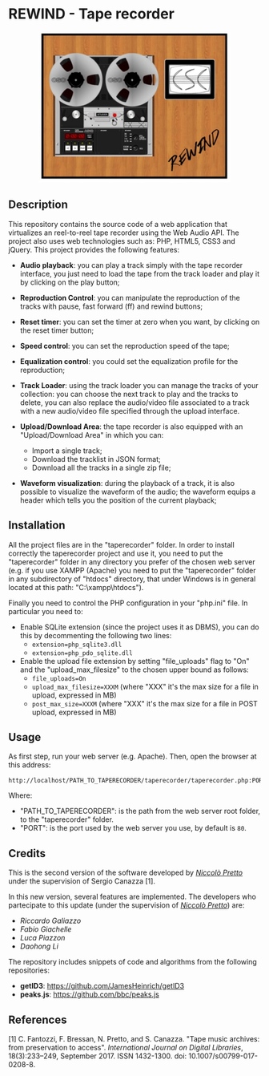 # REWIND - Tape recorder

<p align="center">
  <img height="300" src="img/taperecorder.jpg">
</p>

## Description

This repository contains the source code of a web application that virtualizes an reel-to-reel tape recorder using the Web Audio API.
The project also uses web technologies such as: PHP, HTML5, CSS3 and jQuery.
This project provides the following features:

*  **Audio playback**:  you can play a track simply with the tape recorder interface, you just need to load the tape from the track loader and play it by clicking on the play button;
*  **Reproduction Control**: you can manipulate the reproduction of the tracks with pause, fast forward (ff) and rewind buttons;
*  **Reset timer**: you can set the timer at zero when you want, by clicking on the reset timer button;
*  **Speed control**: you can set the reproduction speed of the tape;
*  **Equalization control**: you could set the equalization profile for the reproduction;
* **Track Loader**: using the track loader you can manage the tracks of your collection: you can choose the next track to play and the tracks to delete, you can also replace the audio/video file associated to a track with a new audio/video file specified through the upload interface.
* **Upload/Download Area**: the tape recorder is also equipped with an "Upload/Download Area" in which you can:
    * Import a single track;
    * Download the tracklist in JSON format;
    * Download all the tracks in a single zip file;

* **Waveform visualization**: during the playback of a track, it is also possible to visualize the waveform of the audio; the waveform equips a header which tells you the position of the current playback;

## Installation
All the project files are in the "taperecorder" folder. In order to install correctly the taperecorder project and use it, you need to put the "taperecorder" folder in any directory you prefer of the chosen web server (e.g.  if you use XAMPP (Apache) you need to put the "taperecorder" folder in any subdirectory of "htdocs" directory, that under Windows is in general located at this path: "C:\xampp\htdocs\").

Finally you need to control the PHP configuration in your "php.ini" file. In particular you need to:
* Enable SQLite extension (since the project uses it as DBMS), you can do this by decommenting the following two lines:
    * ```extension=php_sqlite3.dll```
    *  ```extension=php_pdo_sqlite.dll```
* Enable the upload file extension by setting "file_uploads" flag to "On" and the "upload_max_filesize" to the chosen upper bound as follows:
    * ```file_uploads=On ```
    * ```upload_max_filesize=XXXM``` (where "XXX" it's the max size for a file in upload, expressed in MB)
    * ```post_max_size=XXXM``` (where "XXX" it's the max size for a file in POST upload, expressed in MB)

## Usage
As first step, run your web server (e.g. Apache).
Then, open the browser at this address:
```
http://localhost/PATH_TO_TAPERECORDER/taperecorder/taperecorder.php:PORT
```
Where:
* "PATH_TO_TAPERECORDER": is the path from the web server root folder, to the "taperecorder" folder.
* "PORT": is the port used by the web server you use, by default is ``80``.


## Credits
This is the second version of the software developed by [*Niccolò Pretto*](http://www.dei.unipd.it/~prettoni/) under the supervision of Sergio Canazza [1]. 

In this new version, several features are implemented. The developers who partecipate to this update (under the supervision of [*Niccolò Pretto*](http://www.dei.unipd.it/~prettoni/)) are: 
* _Riccardo Galiazzo_
* _Fabio Giachelle_
* _Luca Piazzon_
* _Daohong Li_

The repository includes snippets of code and algorithms from the following repositories:
* **getID3**: https://github.com/JamesHeinrich/getID3
* **peaks.js**: https://github.com/bbc/peaks.js

## References

[1] C. Fantozzi, F. Bressan, N. Pretto, and S. Canazza. "Tape music archives: from preservation to access". *International Journal on Digital Libraries*, 18(3):233–249, September 2017. ISSN 1432-1300. doi: 10.1007/s00799-017-0208-8.
